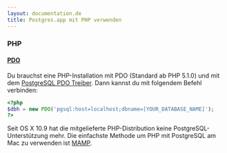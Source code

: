 ```yaml
---
layout: documentation.de
title: Postgres.app mit PHP verwenden
---
```


### PHP

#### [PDO](http://www.php.net/manual/de/book.pdo.php)

Du brauchst eine PHP-Installation mit PDO (Standard ab PHP 5.1.0) und mit dem [PostgreSQL PDO Treiber](http://www.php.net/manual/de/ref.pdo-pgsql.php).
Dann kannst du mit folgendem Befehl verbinden:

``` php
<?php
$dbh = new PDO('pgsql:host=localhost;dbname=[YOUR_DATABASE_NAME]');
?>
```

Seit OS X 10.9 hat die mitgelieferte PHP-Distribution keine PostgreSQL-Unterstützung mehr.
Die einfachste Methode um PHP mit PostgreSQL am Mac zu verwenden ist [MAMP](http://www.mamp.info/).